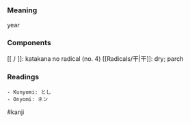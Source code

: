 ### Meaning

year

### Components

[[丿]]: katakana no radical (no. 4) [[Radicals/干|干]]: dry; parch

### Readings

```
- Kunyomi: とし
- Onyomi: ネン
```

#kanji